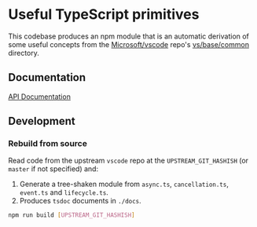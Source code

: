 # Useful TypeScript primitives

This codebase produces an npm module that is an automatic derivation of some useful concepts from the [Microsoft/vscode](https://github.com/Microsoft/vscode) repo's [vs/base/common](https://github.com/Microsoft/vscode/tree/master/src/vs/base/common) directory.

## Documentation

[API Documentation](https://ggoodman.github.io/ts-primitives)

## Development

### Rebuild from source

Read code from the upstream `vscode` repo at the `UPSTREAM_GIT_HASHISH` (or `master` if not specified) and:

1. Generate a tree-shaken module from `async.ts`, `cancellation.ts`, `event.ts` and `lifecycle.ts`.
2. Produces `tsdoc` documents in `./docs`.

```sh
npm run build [UPSTREAM_GIT_HASHISH]
```

